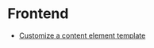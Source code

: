 # Frontend

* [Customize a content element template](/20BuildingWebsites/10ContentManagement/20CreateCustomContentElements/CustomizeAContentElementTemplate.md)
